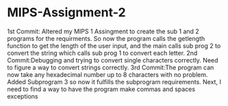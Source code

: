# MIPS-Assignment-2
1st Commit: Altered my MIPS 1 Assingment to create the sub 1 and 2 programs for the requirments. So now the program calls the getlength function to get the length of the user input, and the main calls sub prog 2 to convert the string which calls sub prog 1 to convert each letter.
2nd Commit:Debugging and trying to convert single characters correctly. Need to figure a way to convert strings correctly.
3rd Commit:The program can now take any hexadecimal number up to 8 characters with no problem. Added Subprogram 3 so now it fulfills the subprogram requirements. Next, I need to find a way to have the program make commas and spaces exceptions
